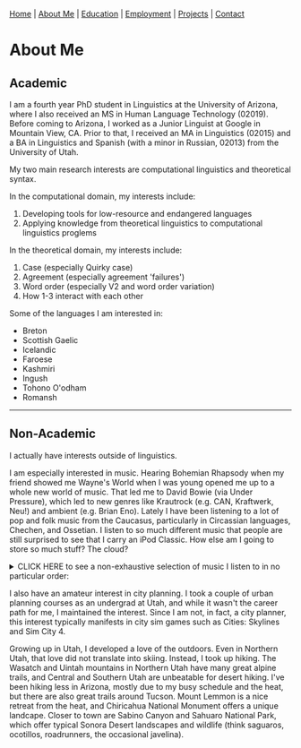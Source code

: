 [Home](index.md) | [About Me](aboutme.md) | [Education](education.md) | [Employment](employment.md) | [Projects](projects.md) | [Contact](contact.md)

# About Me

## Academic

I am a fourth year PhD student in Linguistics at the University of Arizona, where I also received an MS in Human Language Technology (02019). Before coming to Arizona, I worked as a Junior Linguist at Google in Mountain View, CA. Prior to that, I received an MA in Linguistics (02015) and a BA in Linguistics and Spanish (with a minor in Russian, 02013) from the University of Utah.

My two main research interests are computational linguistics and theoretical syntax.  

In the computational domain, my interests include:
1. Developing tools for low-resource and endangered languages
2. Applying knowledge from theoretical linguistics to computational linguistics proglems

In the theoretical domain, my interests include:
1. Case (especially Quirky case)
2. Agreement (especially agreement 'failures')
3. Word order (especially V2 and word order variation)
4. How 1-3 interact with each other

Some of the languages I am interested in:
- Breton
- Scottish Gaelic
- Icelandic
- Faroese
- Kashmiri
- Ingush
- Tohono O'odham
- Romansh  

------
## Non-Academic


I actually have interests outside of linguistics.  

I am especially interested in music. Hearing Bohemian Rhapsody when my friend showed me Wayne's World when I was young opened me up to a whole new world of music. That led me to David Bowie (via Under Pressure), which led to new genres like Krautrock (e.g. CAN, Kraftwerk, Neu!) and ambient (e.g. Brian Eno). Lately I have been listening to a lot of pop and folk music from the Caucasus, particularly in Circassian languages, Chechen, and Ossetian. I listen to so much different music that people are still surprised to see that I carry an iPod Classic. How else am I going to store so much stuff? The cloud?

<details>
<summary>CLICK HERE to see a non-exhaustive selection of music I listen to in no particular order:</summary>
 
- David Bowie
- Bob Dylan
- The Beach Boys
- Nick Lowe
- Kate Bush
- The Lemon Twigs
- Кино
- Richard and Linda Thompson
- Brian Eno
- LCD Soundsystem
- Genesis
- The Beatles
- Japan (& David Sylvian)
- M.O.T.O.
- Virginia Astley
- Vashti Bunyan
- CAN
- Kraftwerk
- Neu!
- Scott Walker
- Pixies
- Swans
- The Smiths (& Morrissey)
- Phil Ochs
- MGMT
- Mount Eerie
- Adam Ant
- XTC
- Dar Williams
- Leonard Cohen
- Warren Zevon
- Frank Zappa
- Гражданская Оборона (и Егор Летов)
- John Cale
- Big Audio Dynamite
</details>


I also have an amateur interest in city planning. I took a couple of urban planning courses as an undergrad at Utah, and while it wasn't the career path for me, I maintained the interest. Since I am not, in fact, a city planner, this interest typically manifests in city sim games such as Cities: Skylines and Sim City 4.  

Growing up in Utah, I developed a love of the outdoors. Even in Northern Utah, that love did not translate into skiing. Instead, I took up hiking. The Wasatch and Uintah mountains in Northern Utah have many great alpine trails, and Central and Southern Utah are unbeatable for desert hiking. I've been hiking less in Arizona, mostly due to my busy schedule and the heat, but there are also great trails around Tucson. Mount Lemmon is a nice retreat from the heat, and Chiricahua National Monument offers a unique landcape. Closer to town are Sabino Canyon and Sahuaro National Park, which offer typical Sonora Desert landscapes and wildlife (think saguaros, ocotillos, roadrunners, the occasional javelina).  

 
